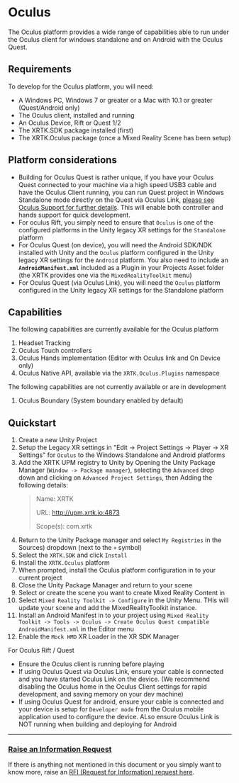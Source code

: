 # Oculus

The Oculus platform provides a wide range of capabilities able to run under the Oculus client for windows standalone and on Android with the Oculus Quest.

## Requirements

To develop for the Oculus platform, you will need:

* A Windows PC, Windows 7 or greater or a Mac with 10.1 or greater (Quest/Android only)
* The Oculus client, installed and running
* An Oculus Device, Rift or Quest 1/2
* The XRTK.SDK package installed (first)
* The XRTK.Oculus package (once a Mixed Reality Scene has been setup)

## Platform considerations

* Building for Oculus Quest is rather unique, if you have your Oculus Quest connected to your machine via a high speed USB3 cable and have the Oculus Client running, you can run Quest project in Windows Standalone mode directly on the Quest via Oculus Link, [please see Oculus Support for further details](https://support.oculus.com/444256562873335/).  This will enable both controller and hands support for quick development.
* For oculus Rift, you simply need to ensure that `Oculus` is one of the configured platforms in the Unity legacy XR settings for the `Standalone` platform
* For Oculus Quest (on device), you will need the Android SDK/NDK installed with Unity and the `Oculus` platform configured in the Unity legacy XR settings for the `Android` platform.  You also need to include an **`AndroidManifest.xml`** included as a Plugin in your Projects Asset folder (the XRTK provides one via the `MixedRealityToolkit` menu)
* For Oculus Quest (via Oculus Link), you will need the `Oculus` platform configured in the Unity legacy XR settings for the Standalone platform

## Capabilities

The following capabilities are currently available for the Oculus platform

1. Headset Tracking
2. Oculus Touch controllers
3. Oculus Hands implementation (Editor with Oculus link and On Device only)
4. Oculus Native API, available via the `XRTK.Oculus.Plugins` namespace

The following capabilities are not currently available or are in development

1. Oculus Boundary (System boundary enabled by default)

## Quickstart

1. Create a new Unity Project
2. Setup the Legacy XR settings in "Edit -> Project Settings -> Player -> XR Settings" for `Oculus` to the Windows Standalone and Android platforms
3. Add the XRTK UPM registry to Unity by Opening the Unity Package Manager (`Window -> Package manager`), selecting the `Advanced` drop down and clicking on `Advanced Project Settings`, then Adding the following details:
    > Name: XRTK
    >
    > URL: http://upm.xrtk.io:4873
    >
    > Scope(s): com.xrtk
4. Return to the Unity Package manager and select `My Registries` in the Sources) dropdown (next to the `+` symbol)
5. Select the `XRTK.SDK` and click `Install`
6. Install the `XRTK.Oculus` platform
7. When prompted, install the Oculus platform configuration in to your current project
8. Close the Unity Package Manager and return to your scene
9. Select or create the scene you want to create Mixed Reality Content in
10. Select `Mixed Reality Toolkit -> Configure` in the Unity Menu. THis will update your scene and add the MixedRealityToolkit instance.
11. Install an Android Manifest in to your project using `Mixed Reality Toolkit -> Tools -> Oculus -> Create Oculus Quest compatible AndroidManifest.xml` in the Editor menu
12. Enable the `Mock HMD` XR Loader in the XR SDK Manager

For Oculus Rift / Quest

* Ensure the Oculus client is running before playing
* If using Oculus Quest via Oculus Link, ensure your cable is connected and you have started Oculus Link on the device. (We recommend disabling the Oculus home in the Oculus Client settings for rapid development, and saving memory on your dev machine)
* If using Oculus Quest for android, ensure your cable is connected and your device is setup for `Developer mode` from the Oculus mobile application used to configure the device.  ALso ensure Oculus Link is NOT running when building and deploying for Android

---

### [**Raise an Information Request**](https://github.com/XRTK/XRTK-Core/issues/new?assignees=&labels=question&template=request_for_information.md&title=)

If there is anything not mentioned in this document or you simply want to know more, raise an [RFI (Request for Information) request here](https://github.com/XRTK/XRTK-Core/issues/new?assignees=&labels=question&template=request_for_information.md&title=).
